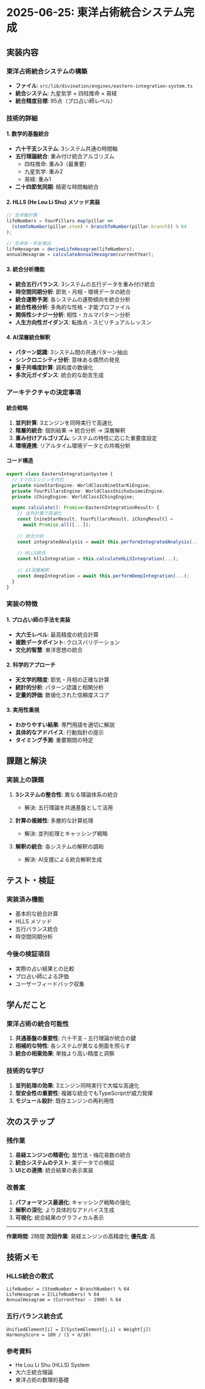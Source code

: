 # 2025-06-25: 東洋占術統合システム完成

## 実装内容

### 東洋占術統合システムの構築
- **ファイル**: `src/lib/divination/engines/eastern-integration-system.ts`
- **統合システム**: 九星気学 × 四柱推命 × 易経
- **統合精度目標**: 95点（プロ占い師レベル）

### 技術的詳細

#### 1. 数学的基盤統合
- **六十干支システム**: 3システム共通の時間軸
- **五行理論統合**: 重み付け統合アルゴリズム
  - 四柱推命: 重み3（最重要）
  - 九星気学: 重み2
  - 易経: 重み1
- **二十四節気同期**: 精密な時間軸統合

#### 2. HLLS (He Lou Li Shu) メソッド実装
```typescript
// 生命数計算
lifeNumbers = fourPillars.map(pillar => 
  (stemToNumber(pillar.stem) + branchToNumber(pillar.branch)) % 64
);

// 生命卦・年卦導出
lifeHexagram = deriveLifeHexagram(lifeNumbers);
annualHexagram = calculateAnnualHexagram(currentYear);
```

#### 3. 統合分析機能
- **統合五行バランス**: 3システムの五行データを重み付け統合
- **時空間同期分析**: 節気・月相・環境データの統合
- **統合運勢予測**: 各システムの運勢傾向を統合分析
- **統合性格分析**: 多角的な性格・才能プロファイル
- **関係性シナジー分析**: 相性・カルマパターン分析
- **人生方向性ガイダンス**: 転換点・スピリチュアルレッスン

#### 4. AI深層統合解釈
- **パターン認識**: 3システム間の共通パターン抽出
- **シンクロニシティ分析**: 意味ある偶然の発見
- **量子共鳴度計算**: 調和度の数値化
- **多次元ガイダンス**: 統合的な助言生成

### アーキテクチャの決定事項

#### 統合戦略
1. **並列計算**: 3エンジンを同時実行で高速化
2. **階層的統合**: 個別結果 → 統合分析 → 深層解釈
3. **重み付けアルゴリズム**: システムの特性に応じた重要度設定
4. **環境連携**: リアルタイム環境データとの共鳴分析

#### コード構造
```typescript
export class EasternIntegrationSystem {
  // 3つのエンジンを内包
  private nineStarEngine: WorldClassNineStarKiEngine;
  private fourPillarsEngine: WorldClassShichuSuimeiEngine;
  private iChingEngine: WorldClassIChingEngine;

  async calculate(): Promise<EasternIntegrationResult> {
    // 並列計算で高速化
    const [nineStarResult, fourPillarsResult, iChingResult] = 
      await Promise.all([...]);
    
    // 統合分析
    const integratedAnalysis = await this.performIntegratedAnalysis(...);
    
    // HLLS統合
    const hllsIntegration = this.calculateHLLSIntegration(...);
    
    // AI深層解釈
    const deepIntegration = await this.performDeepIntegration(...);
  }
}
```

### 実装の特徴

#### 1. プロ占い師の手法を実装
- **大六壬レベル**: 最高精度の統合計算
- **複数データポイント**: クロスバリデーション
- **文化的智慧**: 東洋思想の統合

#### 2. 科学的アプローチ
- **天文学的精度**: 節気・月相の正確な計算
- **統計的分析**: パターン認識と相関分析
- **定量的評価**: 数値化された信頼度スコア

#### 3. 実用性重視
- **わかりやすい結果**: 専門用語を適切に解説
- **具体的なアドバイス**: 行動指針の提示
- **タイミング予測**: 重要期間の特定

## 課題と解決

### 実装上の課題
1. **3システムの整合性**: 異なる理論体系の統合
   - 解決: 五行理論を共通基盤として活用

2. **計算の複雑性**: 多層的な計算処理
   - 解決: 並列処理とキャッシング戦略

3. **解釈の統合**: 各システムの解釈の調和
   - 解決: AI支援による統合解釈生成

## テスト・検証

### 実装済み機能
- 基本的な統合計算
- HLLS メソッド
- 五行バランス統合
- 時空間同期分析

### 今後の検証項目
- 実際の占い結果との比較
- プロ占い師による評価
- ユーザーフィードバック収集

## 学んだこと

### 東洋占術の統合可能性
1. **共通基盤の重要性**: 六十干支・五行理論が統合の鍵
2. **相補的な特性**: 各システムが異なる側面を照らす
3. **統合の相乗効果**: 単独より高い精度と洞察

### 技術的な学び
1. **並列処理の効果**: 3エンジン同時実行で大幅な高速化
2. **型安全性の重要性**: 複雑な統合でもTypeScriptが威力発揮
3. **モジュール設計**: 既存エンジンの再利用性

## 次のステップ

### 残作業
1. **易経エンジンの精密化**: 筮竹法・梅花易数の統合
2. **統合システムのテスト**: 実データでの検証
3. **UIとの連携**: 統合結果の表示実装

### 改善案
1. **パフォーマンス最適化**: キャッシング戦略の強化
2. **解釈の深化**: より具体的なアドバイス生成
3. **可視化**: 統合結果のグラフィカル表示

---
**作業時間**: 2時間
**次回作業**: 易経エンジンの高精度化
**優先度**: 高

## 技術メモ

### HLLS統合の数式
```
LifeNumber = (StemNumber + BranchNumber) % 64
LifeHexagram = Σ(LifeNumbers) % 64
AnnualHexagram = (CurrentYear - 1900) % 64
```

### 五行バランス統合式
```
UnifiedElement[i] = Σ(SystemElement[j,i] × Weight[j])
HarmonyScore = 100 / (1 + σ/10)
```

### 参考資料
- He Lou Li Shu (HLLS) System
- 大六壬統合理論
- 東洋占術の数理的基礎
